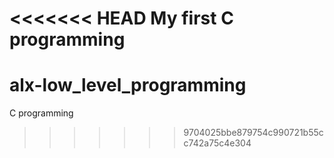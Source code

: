 <<<<<<< HEAD
My first C programming
=======
# alx-low_level_programming
C programming 
>>>>>>> 9704025bbe879754c990721b55cc742a75c4e304
